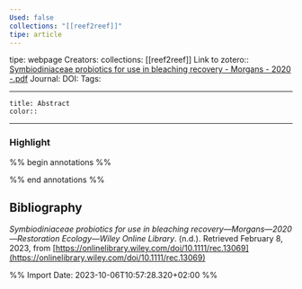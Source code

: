 ```yaml
---
Used: false
collections: "[[reef2reef]]"
tipe: article
---
```

tipe: webpage
Creators: 
collections: [[reef2reef]]
Link to zotero:: [Symbiodiniaceae probiotics for use in bleaching recovery - Morgans - 2020 -.pdf](zotero://select/library/items/JAFVLXGB)
Journal: 
DOI: 
Tags: 

---
```ad-note
title: Abstract
color:: 

```

---
### Highlight

%% begin annotations %%

%% end annotations %%

## Bibliography

_Symbiodiniaceae probiotics for use in bleaching recovery—Morgans—2020—Restoration Ecology—Wiley Online Library_. (n.d.). Retrieved February 8, 2023, from [https://onlinelibrary.wiley.com/doi/10.1111/rec.13069](https://onlinelibrary.wiley.com/doi/10.1111/rec.13069)

%% Import Date: 2023-10-06T10:57:28.320+02:00 %%
